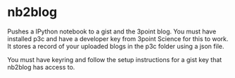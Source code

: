 nb2blog
=======

Pushes a IPython notebook to a gist and the 3point blog. You must have installed p3c and have a developer key from 3point Science for this to work. It stores a record of your uploaded blogs in the p3c folder using a json file.

You must have keyring and follow the setup instructions for a gist key that nb2blog has access to.
